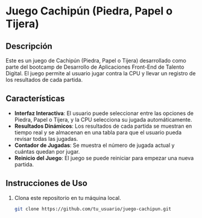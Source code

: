 # Juego Cachipún (Piedra, Papel o Tijera)

## Descripción

Este es un juego de Cachipún (Piedra, Papel o Tijera) desarrollado como parte del bootcamp de Desarrollo de Aplicaciones Front-End de Talento Digital. El juego permite al usuario jugar contra la CPU y llevar un registro de los resultados de cada partida.

## Características

- **Interfaz Interactiva**: El usuario puede seleccionar entre las opciones de Piedra, Papel o Tijera, y la CPU selecciona su jugada automáticamente.
- **Resultados Dinámicos**: Los resultados de cada partida se muestran en tiempo real y se almacenan en una tabla para que el usuario pueda revisar todas las jugadas.
- **Contador de Jugadas**: Se muestra el número de jugada actual y cuántas quedan por jugar.
- **Reinicio del Juego**: El juego se puede reiniciar para empezar una nueva partida.

## Instrucciones de Uso

1. Clona este repositorio en tu máquina local.
   ```bash
   git clone https://github.com/tu_usuario/juego-cachipun.git
